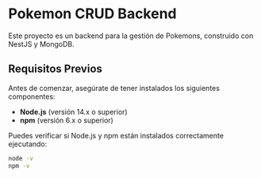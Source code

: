 # Pokemon CRUD Backend

Este proyecto es un backend para la gestión de Pokemons, construido con NestJS y MongoDB.

## Requisitos Previos

Antes de comenzar, asegúrate de tener instalados los siguientes componentes:

- **Node.js** (versión 14.x o superior)
- **npm** (versión 6.x o superior)

Puedes verificar si Node.js y npm están instalados correctamente ejecutando:

```bash
node -v
npm -v
